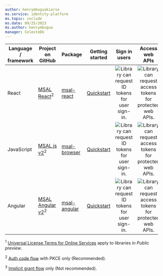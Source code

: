 ```yaml
---
author: henrymbuguakiarie
ms.service: identity-platform
ms.topic: include
ms.date: 09/25/2023
ms.author: henrymbugua
manager: CelesteDG 
---
```


| Language / framework | Project on<br/>GitHub  | Package | Getting<br/>started    | Sign in users | Access web APIs |
| -------------------- | ---------------------- | ------- | :--------------------: | :-----------: | :-------------: |
| React | [MSAL React](https://github.com/AzureAD/microsoft-authentication-library-for-js/tree/dev/lib/msal-react)<sup>2</sup> | [msal-react](https://www.npmjs.com/package/@azure/msal-react) | [Quickstart](../../quickstart-register-app.md) | ![Library can request ID tokens for user sign-in.][y] | ![Library can request access tokens for protected web APIs.][y] |
| JavaScript | [MSAL.js v2](https://github.com/AzureAD/microsoft-authentication-library-for-js/tree/dev/lib/msal-browser)<sup>2</sup> | [msal-browser](https://www.npmjs.com/package/@azure/msal-browser) | [Quickstart](../../quickstart-register-app.md) | ![Library can request ID tokens for user sign-in.][y] | ![Library can request access tokens for protected web APIs.][y] |
| Angular | [MSAL Angular v2](https://github.com/AzureAD/microsoft-authentication-library-for-js/blob/dev/lib/msal-angular)<sup>2</sup> | [msal-angular](https://www.npmjs.com/package/@azure/msal-angular) | [Quickstart](../../quickstart-register-app.md) | ![Library can request ID tokens for user sign-in.][y] | ![Library can request access tokens for protected web APIs.][y] |

<sup>1</sup> [Universal License Terms for Online Services][preview-tos] apply to libraries in *Public preview*.

<sup>2</sup> [Auth code flow][auth-code-flow] with PKCE only (Recommended).

<sup>3</sup> [Implicit grant flow][implicit-flow] only (Not recommended).

<!--Image references-->

[y]: ~/identity-platform/media/common/yes.png
[n]: ~/identity-platform/media/common/no.png

<!--Reference-style links -->

[aad-app-model-v2-overview]: v2-overview.md
[microsoft-sdl]: https://www.microsoft.com/securityengineering/sdl/
[preview-tos]: https://www.microsoft.com/licensing/terms/product/ForOnlineServices/all
[auth-code-flow]: ../../v2-oauth2-auth-code-flow.md
[implicit-flow]: ../../v2-oauth2-implicit-grant-flow.md
